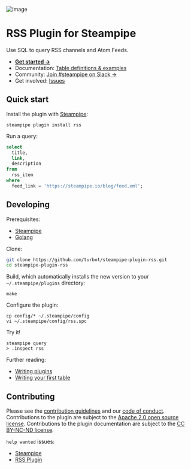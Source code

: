 ![image](https://hub.steampipe.io/images/plugins/turbot/rss-social-graphic.png)

# RSS Plugin for Steampipe

Use SQL to query RSS channels and Atom Feeds.

- **[Get started →](https://hub.steampipe.io/plugins/turbot/rss)**
- Documentation: [Table definitions & examples](https://hub.steampipe.io/plugins/turbot/rss/tables)
- Community: [Join #steampipe on Slack →](https://turbot.com/community/join)
- Get involved: [Issues](https://github.com/turbot/steampipe-plugin-rss/issues)

## Quick start

Install the plugin with [Steampipe](https://steampipe.io):

```shell
steampipe plugin install rss
```

Run a query:

```sql
select
  title,
  link,
  description
from
  rss_item
where
  feed_link = 'https://steampipe.io/blog/feed.xml';
```

## Developing

Prerequisites:

- [Steampipe](https://steampipe.io/downloads)
- [Golang](https://golang.org/doc/install)

Clone:

```sh
git clone https://github.com/turbot/steampipe-plugin-rss.git
cd steampipe-plugin-rss
```

Build, which automatically installs the new version to your `~/.steampipe/plugins` directory:

```
make
```

Configure the plugin:

```
cp config/* ~/.steampipe/config
vi ~/.steampipe/config/rss.spc
```

Try it!

```
steampipe query
> .inspect rss
```

Further reading:

- [Writing plugins](https://steampipe.io/docs/develop/writing-plugins)
- [Writing your first table](https://steampipe.io/docs/develop/writing-your-first-table)

## Contributing

Please see the [contribution guidelines](https://github.com/turbot/steampipe/blob/main/CONTRIBUTING.md) and our [code of conduct](https://github.com/turbot/steampipe/blob/main/CODE_OF_CONDUCT.md). Contributions to the plugin are subject to the [Apache 2.0 open source license](https://github.com/turbot/steampipe-plugin-rss/blob/main/LICENSE). Contributions to the plugin documentation are subject to the [CC BY-NC-ND license](https://github.com/turbot/steampipe-plugin-rss/blob/main/docs/LICENSE).

`help wanted` issues:

- [Steampipe](https://github.com/turbot/steampipe/labels/help%20wanted)
- [RSS Plugin](https://github.com/turbot/steampipe-plugin-rss/labels/help%20wanted)
